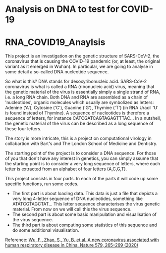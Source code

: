 # Analysis on DNA to test for COVID-19 
# RNA_COVID19_Anaylsis

This project is an investigation on the genetic structure of SARS-CoV-2, the coronavirus that is causing the COVID-19 pandemic (or, at least, the original variant as it emerged in Wuhan). In particular, we are going to analyse in some detail a so-called DNA nucleotide sequence.

So what is this? DNA stands for desoxyribonucleic acid. SARS-CoV-2 coronavirus is what is called a RNA (ribonucleic acid) virus, meaning that the genetic material of the virus is essentially simply a single strand of RNA, i.e. a long RNA chain. Both DNA and RNA are assembled as a chain of 'nucleotides', organic molecules which usually are symbolized as letters: Adenine ('A'), Cytosine ('C'), Guanine ('G'), Thymine ('T') (in RNA Uracil 'U' is found instead of Thymine). A sequence of nucleotides is therefore a sequence of letters, for instance CATCGATCAGTAGAGTTTAC... In a nutshell, the genetic material of the virus can be described as a long sequence of these four letters.

The story is more intricate, this is a project on computational virology in collabartion with Bart's and The London School of Medicine and Dentistry.

 The starting point of the project is to consider a DNA sequence. For those of you that don't have any interest in genetics, you can simply assume that the starting point is to consider a very long sequence of letters, where each letter is extracted from an alphabet of four letters (A,C,G,T).
 
This project consists in four parts. In each of the parts it will code up some specific functions, run some codes.

- The first part is about loading data. This data is just a file that depicts a very long 4-letter sequence of DNA nucleotides, something like ATATCGTAGCTAT... This letter sequence characterises the virus genetic material. From now on we will call this the virus sequence.
- The second part is about some basic manipulation and visualisation of the virus sequence.
- The third part is about computing some statistics of this sequence and do some additional visualisation.

Reference: [Wu, F., Zhao, S., Yu, B. et al. A new coronavirus associated with human respiratory disease in China. Nature 579, 265–269 (2020)](https://www.nature.com/articles/s41586-020-2008-3)
